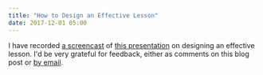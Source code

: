 ```yaml
---
title: "How to Design an Effective Lesson"
date: 2017-12-01 05:00
---
```


I have recorded [a screencast](https://vimeo.com/245351211)
of [this presentation]({{site.github.url}}/lesson-design/index.html)
on designing an effective lesson.
I'd be very grateful for feedback,
either as comments on this blog post
or [by email](mailto:gvwilson@third-bit.com).
